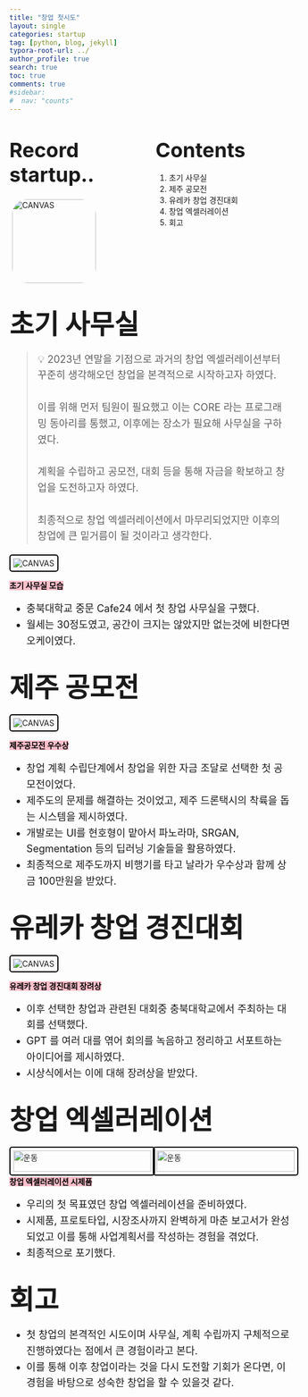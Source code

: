 ```yaml
---
title: "창업 첫시도"
layout: single
categories: startup
tag: [python, blog, jekyll]
typora-root-url: ../
author_profile: true
search: true
toc: true
comments: true
#sidebar:
#  nav: "counts"
---
```


<style>
@media (max-width: 768px) {
  /* Flex 컨테이너의 이미지가 부모 크기에 맞게 조정 */
  div[style*="display: flex;"] img {
    width: 100%;
    height: auto;
  }

  /* Flex 컨테이너의 영상이 부모 크기에 맞게 조정 */
  div[style*="display: flex;"] video {
    width: 100%;
    height: auto;
  }

  /* Grid 이미지는 이미 반응형으로 설정되어 있으므로 추가 수정 불필요 */
  img[style*="width: 415px;"] {
    width: 100%;
    height: auto;
  }

  /* 영상도 화면 크기에 맞게 조정 */
  video {
    max-width: 100%;
    height: auto;
    display: block; /* 중앙 정렬 문제 방지 */
  }
}
</style>

<div style="display: flex; justify-content: space-between; align-items: flex-start;">

  <div style="width: 48%;">
    <h2><span style="font-size: 36px; font-weight: bold;">Record startup..</span></h2>
    <img src="/images/2023-09-26-first/연구일지1/고민중.jpg" alt="CANVAS" style="border-radius: 20%; width: 150px; padding: 5px;">
  </div>

  <div style="width: 48%;">
    <h2><span style="font-size: 36px; font-weight: bold;">Contents</span></h2>
    <ol>
      <li>초기 사무실</li>
      <li>제주 공모전</li>
      <li>유레카 창업 경진대회</li>
      <li>창업 엑셀러레이션</li>
      <li>회고</li>
    </ol>
  </div>

</div>

## <span style="font-size: 48px; font-weight: bold;">초기 사무실</span>

<div style="font-size: 18px; line-height: 1.6;">
  <blockquote>
    💡 2023년 연말을 기점으로 과거의 창업 엑셀러레이션부터 꾸준히 생각해오던 창업을 본격적으로 시작하고자 하였다.
    <br><br>
    이를 위해 먼저 팀원이 필요했고 이는 CORE 라는 프로그래밍 동아리를 통했고, 이후에는 장소가 필요해 사무실을 구하였다.
    <br><br>
    계획을 수립하고 공모전, 대회 등을 통해 자금을 확보하고 창업을 도전하고자 하였다.
    <br><br>
    최종적으로 창업 엑셀러레이션에서 마무리되었지만 이후의 창업에 큰 밑거름이 될 것이라고 생각한다.
  </blockquote>
</div>

<img src="/images/2024초기창업사무실2.jpg" alt="CANVAS" style="border: 2px solid #000; border-radius: 5px; padding: 5px;">

<span style="background-color: pink; color: black;font-weight: bold;">초기 사무실 모습</span>

<div style="font-size: 18px; line-height: 1.6;">

  <ul>
    <li>충북대학교 중문 Cafe24 에서 첫 창업 사무실을 구했다.</li>
    <li>월세는 30정도였고, 공간이 크지는 않았지만 없는것에 비한다면 오케이였다.</li>
  </ul>

</div>

## <span style="font-size: 48px; font-weight: bold;">제주 공모전</span>

<img src="/images/제주공모전.jpg" alt="CANVAS" style="border: 2px solid #000; border-radius: 5px; padding: 5px;">

<span style="background-color: pink; color: black;font-weight: bold;">제주공모전 우수상</span>

<div style="font-size: 18px; line-height: 1.6;">

  <ul>
    <li>창업 계획 수립단계에서 창업을 위한 자금 조달로 선택한 첫 공모전이었다.</li>
    <li>제주도의 문제를 해결하는 것이었고, 제주 드론택시의 착륙을 돕는 시스템을 제시하였다.</li>
    <li>개발로는 UI를 현호형이 맡아서 파노라마, SRGAN, Segmentation 등의 딥러닝 기술들을 활용하였다.</li>
    <li>최종적으로 제주도까지 비행기를 타고 날라가 우수상과 함께 상금 100만원을 받았다.</li>
  </ul>

</div>

## <span style="font-size: 48px; font-weight: bold;">유레카 창업 경진대회</span>

<img src="/images/2024초기 창업 수상.jpg" alt="CANVAS" style="border: 2px solid #000; border-radius: 5px; padding: 5px;">

<span style="background-color: pink; color: black;font-weight: bold;">유레카 창업 경진대회 장려상</span>

<div style="font-size: 18px; line-height: 1.6;">

  <ul>
    <li>이후 선택한 창업과 관련된 대회중 충북대학교에서 주최하는 대회를 선택했다.</li>
    <li>GPT 를 여러 대를 엮어 회의를 녹음하고 정리하고 서포트하는 아이디어를 제시하였다.</li>
    <li>시상식에서는 이에 대해 장려상을 받았다.</li>
  </ul>

</div>

## <span style="font-size: 48px; font-weight: bold;">창업 엑셀러레이션</span>

<div style="display: grid; grid-template-columns: repeat(2, 1fr); gap: 10px;">
  <img src="/images/2024초기 창업 시제품.jpg" alt="운동" style="border: 2px solid #000; border-radius: 5px; padding: 5px; width: 100%; height: auto;">
  <img src="/images/2024초기 창업 시제품2.jpg" alt="운동" style="border: 2px solid #000; border-radius: 5px; padding: 5px; width: 100%; height: auto;">
</div>

<span style="background-color: pink; color: black;font-weight: bold;">창업 엑셀러레이션 시제품</span>

<div style="font-size: 18px; line-height: 1.6;">

  <ul>
    <li>우리의 첫 목표였던 창업 엑셀러레이션을 준비하였다.</li>
    <li>시제품, 프로토타입, 시장조사까지 완벽하게 마춘 보고서가 완성되었고 이를 통해 사업계획서를 작성하는 경험을 겪었다.</li>
    <li>최종적으로 포기했다.</li>
  </ul>

</div>

## <span style="font-size: 48px; font-weight: bold;">회고</span>

<div style="font-size: 18px; line-height: 1.6;">

  <ul>
    <li>첫 창업의 본격적인 시도이며 사무실, 계획 수립까지 구체적으로 진행하였다는 점에서 큰 경험이라고 본다.</li>
    <li>이를 통해 이후 창업이라는 것을 다시 도전할 기회가 온다면, 이 경험을 바탕으로 성숙한 창업을 할 수 있을것 같다.</li>
  </ul>

</div>